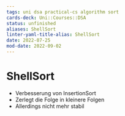 ```yaml
---
tags: uni dsa practical-cs algorithm sort
cards-deck: Uni::Courses::DSA
status: unfinished
aliases: ShellSort
linter-yaml-title-alias: ShellSort
date: 2022-07-25
mod-date: 2022-09-02
---
```


# ShellSort
- Verbesserung von InsertionSort
- Zerlegt die Folge in kleinere Folgen
- Allerdings nicht mehr stabil
